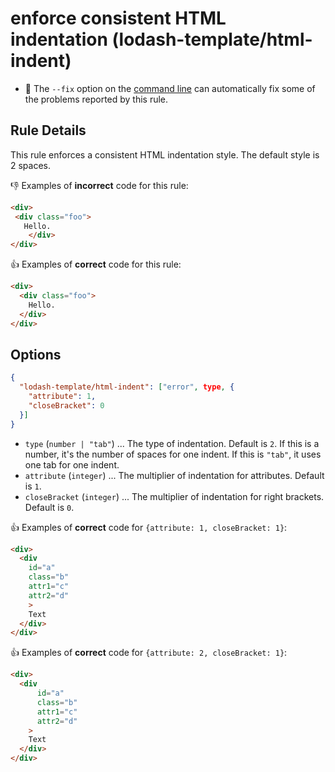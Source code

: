# enforce consistent HTML indentation (lodash-template/html-indent)

- :wrench: The `--fix` option on the [command line](http://eslint.org/docs/user-guide/command-line-interface#fix) can automatically fix some of the problems reported by this rule.

## Rule Details

This rule enforces a consistent HTML indentation style. The default style is 2 spaces.

:-1: Examples of **incorrect** code for this rule:

```html
<div>
 <div class="foo">
   Hello.
    </div>
</div>
```

:+1: Examples of **correct** code for this rule:

```html
<div>
  <div class="foo">
    Hello.
  </div>
</div>
```

## Options

```json
{
  "lodash-template/html-indent": ["error", type, {
    "attribute": 1,
    "closeBracket": 0
  }]
}
```

- `type` (`number | "tab"`) ... The type of indentation. Default is `2`. If this is a number, it's the number of spaces for one indent. If this is `"tab"`, it uses one tab for one indent.
- `attribute` (`integer`) ... The multiplier of indentation for attributes. Default is `1`.
- `closeBracket` (`integer`) ... The multiplier of indentation for right brackets. Default is `0`.

:+1: Examples of **correct** code for `{attribute: 1, closeBracket: 1}`:

```html
<div>
  <div
    id="a"
    class="b"
    attr1="c"
    attr2="d"
    >
    Text
  </div>
</div>
```

:+1: Examples of **correct** code for `{attribute: 2, closeBracket: 1}`:

```html
<div>
  <div
      id="a"
      class="b"
      attr1="c"
      attr2="d"
    >
    Text
  </div>
</div>
```
